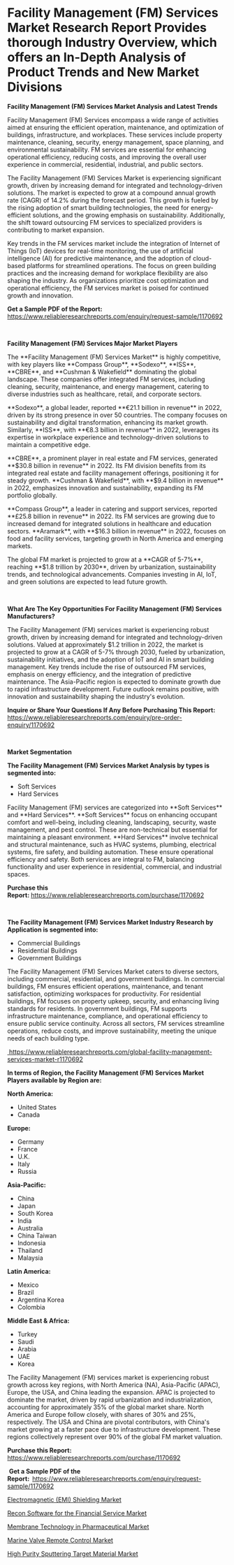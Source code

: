 <p><h1>Facility Management (FM) Services Market Research Report Provides thorough Industry Overview, which offers an In-Depth Analysis of Product Trends and New Market Divisions</h1></p><p><strong>Facility Management (FM) Services Market Analysis and Latest Trends</strong></p>
<p><p>Facility Management (FM) Services encompass a wide range of activities aimed at ensuring the efficient operation, maintenance, and optimization of buildings, infrastructure, and workplaces. These services include property maintenance, cleaning, security, energy management, space planning, and environmental sustainability. FM services are essential for enhancing operational efficiency, reducing costs, and improving the overall user experience in commercial, residential, industrial, and public sectors.</p><p>The Facility Management (FM) Services Market is experiencing significant growth, driven by increasing demand for integrated and technology-driven solutions. The market is expected to grow at a compound annual growth rate (CAGR) of 14.2% during the forecast period. This growth is fueled by the rising adoption of smart building technologies, the need for energy-efficient solutions, and the growing emphasis on sustainability. Additionally, the shift toward outsourcing FM services to specialized providers is contributing to market expansion.</p><p>Key trends in the FM services market include the integration of Internet of Things (IoT) devices for real-time monitoring, the use of artificial intelligence (AI) for predictive maintenance, and the adoption of cloud-based platforms for streamlined operations. The focus on green building practices and the increasing demand for workplace flexibility are also shaping the industry. As organizations prioritize cost optimization and operational efficiency, the FM services market is poised for continued growth and innovation.</p></p>
<p><strong>Get a Sample PDF of the Report:&nbsp;</strong> <a href="https://www.reliableresearchreports.com/enquiry/request-sample/1170692?utm_campaign=10&utm_medium=2&utm_source=Github&utm_content=ia&utm_term=20012025&utm_id=facility-management-fm-services">https://www.reliableresearchreports.com/enquiry/request-sample/1170692</a></p>
<p>&nbsp;</p>
<p><strong>Facility Management (FM) Services Major Market Players</strong></p>
<p><p>The **Facility Management (FM) Services Market** is highly competitive, with key players like **Compass Group**, **Sodexo**, **ISS**, **CBRE**, and **Cushman & Wakefield** dominating the global landscape. These companies offer integrated FM services, including cleaning, security, maintenance, and energy management, catering to diverse industries such as healthcare, retail, and corporate sectors.</p><p>**Sodexo**, a global leader, reported **€21.1 billion in revenue** in 2022, driven by its strong presence in over 50 countries. The company focuses on sustainability and digital transformation, enhancing its market growth. Similarly, **ISS**, with **€8.3 billion in revenue** in 2022, leverages its expertise in workplace experience and technology-driven solutions to maintain a competitive edge.</p><p>**CBRE**, a prominent player in real estate and FM services, generated **$30.8 billion in revenue** in 2022. Its FM division benefits from its integrated real estate and facility management offerings, positioning it for steady growth. **Cushman & Wakefield**, with **$9.4 billion in revenue** in 2022, emphasizes innovation and sustainability, expanding its FM portfolio globally.</p><p>**Compass Group**, a leader in catering and support services, reported **£25.8 billion in revenue** in 2022. Its FM services are growing due to increased demand for integrated solutions in healthcare and education sectors. **Aramark**, with **$16.3 billion in revenue** in 2022, focuses on food and facility services, targeting growth in North America and emerging markets.</p><p>The global FM market is projected to grow at a **CAGR of 5-7%**, reaching **$1.8 trillion by 2030**, driven by urbanization, sustainability trends, and technological advancements. Companies investing in AI, IoT, and green solutions are expected to lead future growth.</p></p>
<p>&nbsp;</p>
<p><strong>What Are The Key Opportunities For Facility Management (FM) Services Manufacturers?</strong></p>
<p><p>The Facility Management (FM) services market is experiencing robust growth, driven by increasing demand for integrated and technology-driven solutions. Valued at approximately $1.2 trillion in 2022, the market is projected to grow at a CAGR of 5-7% through 2030, fueled by urbanization, sustainability initiatives, and the adoption of IoT and AI in smart building management. Key trends include the rise of outsourced FM services, emphasis on energy efficiency, and the integration of predictive maintenance. The Asia-Pacific region is expected to dominate growth due to rapid infrastructure development. Future outlook remains positive, with innovation and sustainability shaping the industry's evolution.</p></p>
<p><strong>Inquire or Share Your Questions If Any Before Purchasing This Report:</strong> <a href="https://www.reliableresearchreports.com/enquiry/pre-order-enquiry/1170692?utm_campaign=10&utm_medium=2&utm_source=Github&utm_content=ia&utm_term=20012025&utm_id=facility-management-fm-services">https://www.reliableresearchreports.com/enquiry/pre-order-enquiry/1170692</a></p>
<p>&nbsp;</p>
<p><strong>Market Segmentation</strong></p>
<p><strong>The Facility Management (FM) Services Market Analysis by types is segmented into:</strong></p>
<p><ul><li>Soft Services</li><li>Hard Services</li></ul></p>
<p><p>Facility Management (FM) services are categorized into **Soft Services** and **Hard Services**. **Soft Services** focus on enhancing occupant comfort and well-being, including cleaning, landscaping, security, waste management, and pest control. These are non-technical but essential for maintaining a pleasant environment. **Hard Services** involve technical and structural maintenance, such as HVAC systems, plumbing, electrical systems, fire safety, and building automation. These ensure operational efficiency and safety. Both services are integral to FM, balancing functionality and user experience in residential, commercial, and industrial spaces.</p></p>
<p><strong>Purchase this Report:&nbsp;</strong><a href="https://www.reliableresearchreports.com/purchase/1170692?utm_campaign=10&utm_medium=2&utm_source=Github&utm_content=ia&utm_term=20012025&utm_id=facility-management-fm-services">https://www.reliableresearchreports.com/purchase/1170692</a></p>
<p>&nbsp;</p>
<p><strong>The Facility Management (FM) Services Market Industry Research by Application is segmented into:</strong></p>
<p><ul><li>Commercial Buildings</li><li>Residential Buildings</li><li>Government Buildings</li></ul></p>
<p><p>The Facility Management (FM) Services Market caters to diverse sectors, including commercial, residential, and government buildings. In commercial buildings, FM ensures efficient operations, maintenance, and tenant satisfaction, optimizing workspaces for productivity. For residential buildings, FM focuses on property upkeep, security, and enhancing living standards for residents. In government buildings, FM supports infrastructure maintenance, compliance, and operational efficiency to ensure public service continuity. Across all sectors, FM services streamline operations, reduce costs, and improve sustainability, meeting the unique needs of each building type.</p></p>
<p><a href="https://www.reliableresearchreports.com/global-facility-management-services-market-r1170692?utm_campaign=10&utm_medium=2&utm_source=Github&utm_content=ia&utm_term=20012025&utm_id=facility-management-fm-services">&nbsp;https://www.reliableresearchreports.com/global-facility-management-services-market-r1170692</a></p>
<p><strong>In terms of Region, the Facility Management (FM) Services Market Players available by Region are:</strong></p>
<p>
    <p> <strong> North America: </strong>
        <ul>
            <li>United States</li>
            <li>Canada</li>
        </ul>
        </p> 
    <p> <strong> Europe: </strong>
        <ul>
            <li>Germany</li>
            <li>France</li>
            <li>U.K.</li>
            <li>Italy</li>
            <li>Russia</li>
        </ul>
        </p> 
    <p> <strong> Asia-Pacific: </strong>
        <ul>
            <li>China</li>
            <li>Japan</li>
            <li>South Korea</li>
            <li>India</li>
            <li>Australia</li>
            <li>China Taiwan</li>
            <li>Indonesia</li>
            <li>Thailand</li>
            <li>Malaysia</li>
        </ul>
        </p> 
    <p> <strong> Latin America: </strong>
        <ul>
            <li>Mexico</li>
            <li>Brazil</li>
            <li>Argentina Korea</li>
            <li>Colombia</li>
        </ul>
        </p> 
    <p> <strong> Middle East & Africa: </strong>
        <ul>
            <li>Turkey</li>
            <li>Saudi</li>
            <li>Arabia</li>
            <li>UAE</li>
            <li>Korea</li>
        </ul>
    </p>
    </p>
<p><p>The Facility Management (FM) services market is experiencing robust growth across key regions, with North America (NA), Asia-Pacific (APAC), Europe, the USA, and China leading the expansion. APAC is projected to dominate the market, driven by rapid urbanization and industrialization, accounting for approximately 35% of the global market share. North America and Europe follow closely, with shares of 30% and 25%, respectively. The USA and China are pivotal contributors, with China's market growing at a faster pace due to infrastructure development. These regions collectively represent over 90% of the global FM market valuation.</p></p>
<p><strong>Purchase this Report: </strong><a href="https://www.reliableresearchreports.com/purchase/1170692?utm_campaign=10&utm_medium=2&utm_source=Github&utm_content=ia&utm_term=20012025&utm_id=facility-management-fm-services">https://www.reliableresearchreports.com/purchase/1170692</a></p>
<p>&nbsp;<strong>Get a Sample PDF of the Report:&nbsp;&nbsp;</strong><a href="https://www.reliableresearchreports.com/enquiry/request-sample/1170692?utm_campaign=10&utm_medium=2&utm_source=Github&utm_content=ia&utm_term=20012025&utm_id=facility-management-fm-services">https://www.reliableresearchreports.com/enquiry/request-sample/1170692</a></p>
<p><strong></strong></p>
<p><p><a href="https://github.com/hgf64gh/Market-Research-Report-List-1/blob/main/electromagnetic-emi-shielding-market.md?utm_campaign=10&utm_medium=2&utm_source=Github&utm_content=ia&utm_term=20012025&utm_id=facility-management-fm-services">Electromagnetic (EMI) Shielding Market</a></p><p><a href="https://github.com/ulyssacrayne00231/Market-Research-Report-List-1/blob/main/recon-software-for-the-financial-service-market.md?utm_campaign=10&utm_medium=2&utm_source=Github&utm_content=ia&utm_term=20012025&utm_id=facility-management-fm-services">Recon Software for the Financial Service Market</a></p><p><a href="https://github.com/WashimHussain441/Market-Research-Report-List-1/blob/main/membrane-technology-in-pharmaceutical-market.md?utm_campaign=10&utm_medium=2&utm_source=Github&utm_content=ia&utm_term=20012025&utm_id=facility-management-fm-services">Membrane Technology in Pharmaceutical Market</a></p><p><a href="https://github.com/SanjidaMahmud54/Market-Research-Report-List-1/blob/main/marine-valve-remote-control-market.md?utm_campaign=10&utm_medium=2&utm_source=Github&utm_content=ia&utm_term=20012025&utm_id=facility-management-fm-services">Marine Valve Remote Control Market</a></p><p><a href="https://github.com/manesros8/Market-Research-Report-List-1/blob/main/high-purity-sputtering-target-material-market.md?utm_campaign=10&utm_medium=2&utm_source=Github&utm_content=ia&utm_term=20012025&utm_id=facility-management-fm-services">High Purity Sputtering Target Material Market</a></p></p>